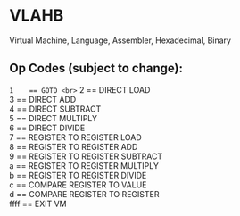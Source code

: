 # VLAHB
Virtual Machine, Language, Assembler, Hexadecimal, Binary

## Op Codes (subject to change):
`1    == GOTO <br>`
2    == DIRECT LOAD <br>
3    == DIRECT ADD <br>
4    == DIRECT SUBTRACT <br>
5    == DIRECT MULTIPLY <br>
6    == DIRECT DIVIDE <br>
7    == REGISTER TO REGISTER LOAD <br>
8    == REGISTER TO REGISTER ADD <br>
9    == REGISTER TO REGISTER SUBTRACT <br>
a    == REGISTER TO REGISTER MULTIPLY <br>
b    == REGISTER TO REGISTER DIVIDE <br>
c    == COMPARE REGISTER TO VALUE <br>
d    == COMPARE REGISTER TO REGISTER <br>
ffff == EXIT VM <br>
